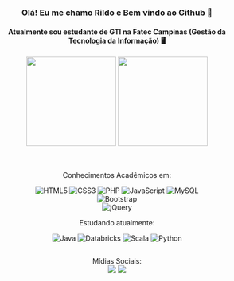 <div class="container" align="center">

### Olá! Eu me chamo Rildo e Bem vindo ao Github 👋
#### Atualmente sou estudante de GTI na Fatec Campinas (Gestão da Tecnologia da Informação) 🖥️

</div>

<div align="center">
  <img height="180em" src="https://github-readme-stats.vercel.app/api?username=rldclaro&show_icons=true&theme=radical"/>
  
  <img height="180em" src="https://github-readme-stats.vercel.app/api/top-langs/?username=rldclaro&layout=compact&langs_count=7&theme=dark"/>
</div>

##

<div style="display: inline_block" align="center"><br>
   Conhecimentos Acadêmicos em:
   <br>
  
   ![HTML5](https://img.shields.io/badge/HTML5-E34F26?style=for-the-badge&logo=html5&logoColor=white)
   ![CSS3](https://img.shields.io/badge/CSS3-1572B6?style=for-the-badge&logo=css3&logoColor=white)
   ![PHP](https://img.shields.io/badge/PHP-777BB4?style=for-the-badge&logo=php&logoColor=white)
   ![JavaScript](https://img.shields.io/badge/JavaScript-323330?style=for-the-badge&logo=javascript&logoColor=F7DF1E)
   ![MySQL](https://img.shields.io/badge/MySQL-00000F?style=for-the-badge&logo=mysql&logoColor=white)	
   ![Bootstrap](https://img.shields.io/badge/Bootstrap-563D7C?style=for-the-badge&logo=bootstrap&logoColor=white)	
   ![jQuery](https://img.shields.io/badge/jQuery-0769AD?style=for-the-badge&logo=jquery&logoColor=white)	
  
   Estudando atualmente: <br>
  
   ![Java](https://img.shields.io/badge/Java-ED8B00?style=for-the-badge&logo=java&logoColor=white)
   ![Databricks](https://img.shields.io/badge/Databricks-FF3621?style=for-the-badge&logo=Databricks&logoColor=white)
   ![Scala](https://img.shields.io/badge/Scala-DC322F?style=for-the-badge&logo=scala&logoColor=white)
   ![Python](https://img.shields.io/badge/Python-3776AB?style=for-the-badge&logo=python&logoColor=white)

</div>
  
##

<div style="display: inline_block" align="center">  Mídias Sociais: <br>
  <a href="https://instagram.com/rld.claro" target="_blank"><img src="https://img.shields.io/badge/-Instagram-%23E4405F?style=for-the-badge&logo=instagram&logoColor=white" target="_blank"></a>
  <a href="https://www.linkedin.com/in/rildo-claro-4662b0141/" target="_blank"><img src="https://img.shields.io/badge/-LinkedIn-%230077B5?style=for-the-badge&logo=linkedin&logoColor=white" target="_blank"></a> 
</div>
